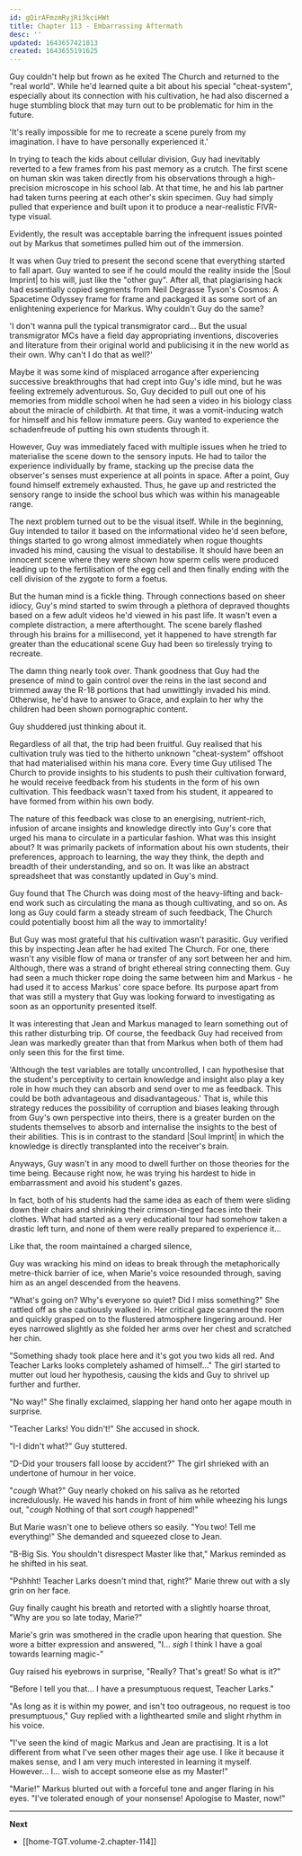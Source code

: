 ```yaml
---
id: gQirAFmzmRyjRi3kciHWt
title: Chapter 113 - Embarrassing Aftermath
desc: ''
updated: 1643657421813
created: 1643655191625
---
```


Guy couldn't help but frown as he exited The Church and returned to the "real world". While he'd learned quite a bit about his special "cheat-system", especially about its connection with his cultivation, he had also discerned a huge stumbling block that may turn out to be problematic for him in the future.

'It's really impossible for me to recreate a scene purely from my imagination. I have to have personally experienced it.'

In trying to teach the kids about cellular division, Guy had inevitably reverted to a few frames from his past memory as a crutch. The first scene on human skin was taken directly from his observations through a high-precision microscope in his school lab. At that time, he and his lab partner had taken turns peering at each other's skin specimen. Guy had simply pulled that experience and built upon it to produce a near-realistic FIVR-type visual.

Evidently, the result was acceptable barring the infrequent issues pointed out by Markus that sometimes pulled him out of the immersion.

It was when Guy tried to present the second scene that everything started to fall apart. Guy wanted to see if he could mould the reality inside the |Soul Imprint| to his will, just like the "other guy". After all, that plagiarising hack had essentially copied segments from Neil Degrasse Tyson's Cosmos: A Spacetime Odyssey frame for frame and packaged it as some sort of an enlightening experience for Markus. Why couldn't Guy do the same?

'I don't wanna pull the typical transmigrator card... But the usual transmigrator MCs have a field day appropriating inventions, discoveries and literature from their original world and publicising it in the new world as their own. Why can't I do that as well?'

Maybe it was some kind of misplaced arrogance after experiencing successive breakthroughs that had crept into Guy's idle mind, but he was feeling extremely adventurous. So, Guy decided to pull out one of his memories from middle school when he had seen a video in his biology class about the miracle of childbirth. At that time, it was a vomit-inducing watch for himself and his fellow immature peers. Guy wanted to experience the schadenfreude of putting his own students through it.

However, Guy was immediately faced with multiple issues when he tried to materialise the scene down to the sensory inputs. He had to tailor the experience individually by frame, stacking up the precise data the observer's senses must experience at all points in space. After a point, Guy found himself extremely exhausted. Thus, he gave up and restricted the sensory range to inside the school bus which was within his manageable range.

The next problem turned out to be the visual itself. While in the beginning, Guy intended to tailor it based on the informational video he'd seen before, things started to go wrong almost immediately when rogue thoughts invaded his mind, causing the visual to destabilise. It should have been an innocent scene where they were shown how sperm cells were produced leading up to the fertilisation of the egg cell and then finally ending with the cell division of the zygote to form a foetus.

But the human mind is a fickle thing. Through connections based on sheer idiocy, Guy's mind started to swim through a plethora of depraved thoughts based on a few adult videos he'd viewed in his past life. It wasn't even a complete distraction, a mere afterthought. The scene barely flashed through his brains for a millisecond, yet it happened to have strength far greater than the educational scene Guy had been so tirelessly trying to recreate.

The damn thing nearly took over. Thank goodness that Guy had the presence of mind to gain control over the reins in the last second and trimmed away the R-18 portions that had unwittingly invaded his mind. Otherwise, he'd have to answer to Grace, and explain to her why the children had been shown pornographic content.

Guy shuddered just thinking about it.

Regardless of all that, the trip had been fruitful. Guy realised that his cultivation truly was tied to the hitherto unknown "cheat-system" offshoot that had materialised within his mana core. Every time Guy utilised The Church to provide insights to his students to push their cultivation forward, he would receive feedback from his students in the form of his own cultivation. This feedback wasn't taxed from his student, it appeared to have formed from within his own body.

The nature of this feedback was close to an energising, nutrient-rich, infusion of arcane insights and knowledge directly into Guy's core that urged his mana to circulate in a particular fashion. What was this insight about? It was primarily packets of information about his own students, their preferences, approach to learning, the way they think, the depth and breadth of their understanding, and so on. It was like an abstract spreadsheet that was constantly updated in Guy's mind.

Guy found that The Church was doing most of the heavy-lifting and back-end work such as circulating the mana as though cultivating, and so on. As long as Guy could farm a steady stream of such feedback, The Church could potentially boost him all the way to immortality!

But Guy was most grateful that his cultivation wasn't parasitic. Guy verified this by inspecting Jean after he had exited The Church. For one, there wasn't any visible flow of mana or transfer of any sort between her and him. Although, there was a strand of bright ethereal string connecting them. Guy had seen a much thicker rope doing the same between him and Markus - he had used it to access Markus' core space before. Its purpose apart from that was still a mystery that Guy was looking forward to investigating as soon as an opportunity presented itself.

It was interesting that Jean and Markus managed to learn something out of this rather disturbing trip. Of course, the feedback Guy had received from Jean was markedly greater than that from Markus when both of them had only seen this for the first time.

'Although the test variables are totally uncontrolled, I can hypothesise that the student's perceptivity to certain knowledge and insight also play a key role in how much they can absorb and send over to me as feedback. This could be both advantageous and disadvantageous.' That is, while this strategy reduces the possibility of corruption and biases leaking through from Guy's own perspective into theirs, there is a greater burden on the students themselves to absorb and internalise the insights to the best of their abilities. This is in contrast to the standard |Soul Imprint| in which the knowledge is directly transplanted into the receiver's brain.

Anyways, Guy wasn't in any mood to dwell further on those theories for the time being. Because right now, he was trying his hardest to hide in embarrassment and avoid his student's gazes.

In fact, both of his students had the same idea as each of them were sliding down their chairs and shrinking their crimson-tinged faces into their clothes. What had started as a very educational tour had somehow taken a drastic left turn, and none of them were really prepared to experience it...

Like that, the room maintained a charged silence,

Guy was wracking his mind on ideas to break through the metaphorically metre-thick barrier of ice, when Marie's voice resounded through, saving him as an angel descended from the heavens.

"What's going on? Why's everyone so quiet? Did I miss something?" She rattled off as she cautiously walked in. Her critical gaze scanned the room and quickly grasped on to the flustered atmosphere lingering around. Her eyes narrowed slightly as she folded her arms over her chest and scratched her chin.

"Something shady took place here and it's got you two kids all red. And Teacher Larks looks completely ashamed of himself..." The girl started to mutter out loud her hypothesis, causing the kids and Guy to shrivel up further and further.

"No way!" She finally exclaimed, slapping her hand onto her agape mouth in surprise.

"Teacher Larks! You didn't!" She accused in shock.

"I-I didn't what?" Guy stuttered.

"D-Did your trousers fall loose by accident?" The girl shrieked with an undertone of humour in her voice.

"*cough* What?" Guy nearly choked on his saliva as he retorted incredulously. He waved his hands in front of him while wheezing his lungs out, "*cough* Nothing of that sort *cough* happened!"

But Marie wasn't one to believe others so easily. "You two! Tell me everything!" She demanded and squeezed close to Jean.

"B-Big Sis. You shouldn't disrespect Master like that," Markus reminded as he shifted in his seat.

"Pshhht! Teacher Larks doesn't mind that, right?" Marie threw out with a sly grin on her face.

Guy finally caught his breath and retorted with a slightly hoarse throat, "Why are you so late today, Marie?"

Marie's grin was smothered in the cradle upon hearing that question. She wore a bitter expression and answered, "I... *sigh* I think I have a goal towards learning magic-"

Guy raised his eyebrows in surprise, "Really? That's great! So what is it?"

"Before I tell you that... I have a presumptuous request, Teacher Larks."

"As long as it is within my power, and isn't too outrageous, no request is too presumptuous," Guy replied with a lighthearted smile and slight rhythm in his voice.

"I've seen the kind of magic Markus and Jean are practising. It is a lot different from what I've seen other mages their age use. I like it because it makes sense, and I am very much interested in learning it myself. However... I... wish to accept someone else as my Master!"

"Marie!" Markus blurted out with a forceful tone and anger flaring in his eyes. "I've tolerated enough of your nonsense! Apologise to Master, now!"

____

**Next**
* [[home-TGT.volume-2.chapter-114]]